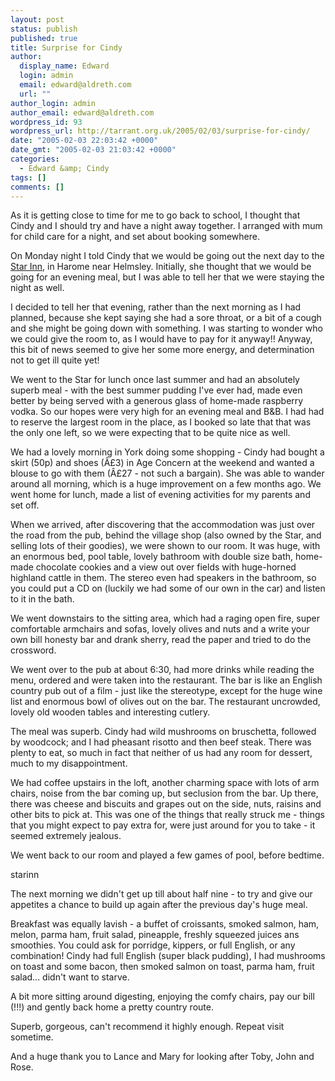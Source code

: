 ```yaml
---
layout: post
status: publish
published: true
title: Surprise for Cindy
author:
  display_name: Edward
  login: admin
  email: edward@aldreth.com
  url: ""
author_login: admin
author_email: edward@aldreth.com
wordpress_id: 93
wordpress_url: http://tarrant.org.uk/2005/02/03/surprise-for-cindy/
date: "2005-02-03 22:03:42 +0000"
date_gmt: "2005-02-03 21:03:42 +0000"
categories:
  - Edward &amp; Cindy
tags: []
comments: []
---
```


As it is getting close to time for me to go back to school, I thought
that Cindy and I should try and have a night away together. I arranged
with mum for child care for a night, and set about booking somewhere.

On Monday night I told Cindy that we would be going out the next day to
the [Star Inn][1], in Harome near Helmsley. Initially, she thought that
we would be going for an evening meal, but I was able to tell her that
we were staying the night as well.

I decided to tell her that evening, rather than the next morning as I
had planned, because she kept saying she had a sore throat, or a bit of
a cough and she might be going down with something. I was starting to
wonder who we could give the room to, as I would have to pay for it
anyway!! Anyway, this bit of news seemed to give her some more energy,
and determination not to get ill quite yet!

We went to the Star for lunch once last summer and had an absolutely
superb meal - with the best summer pudding I\'ve ever had, made even
better by being served with a generous glass of home-made raspberry
vodka. So our hopes were very high for an evening meal and B&B. I had
had to reserve the largest room in the place, as I booked so late that
that was the only one left, so we were expecting that to be quite nice
as well.

We had a lovely morning in York doing some shopping - Cindy had bought a
skirt (50p) and shoes (Â£3) in Age Concern at the weekend and wanted a
blouse to go with them (Â£27 - not such a bargain). She was able to
wander around all morning, which is a huge improvement on a few months
ago. We went home for lunch, made a list of evening activities for my
parents and set off.

When we arrived, after discovering that the accommodation was just over
the road from the pub, behind the village shop (also owned by the Star,
and selling lots of their goodies), we were shown to our room. It was
huge, with an enormous bed, pool table, lovely bathroom with double size
bath, home-made chocolate cookies and a view out over fields with
huge-horned highland cattle in them. The stereo even had speakers in the
bathroom, so you could put a CD on (luckily we had some of our own in
the car) and listen to it in the bath.

We went downstairs to the sitting area, which had a raging open fire,
super comfortable armchairs and sofas, lovely olives and nuts and a
write your own bill honesty bar and drank sherry, read the paper and
tried to do the crossword.

We went over to the pub at about 6:30, had more drinks while reading the
menu, ordered and were taken into the restaurant. The bar is like an
English country pub out of a film - just like the stereotype, except for
the huge wine list and enormous bowl of olives out on the bar. The
restaurant uncrowded, lovely old wooden tables and interesting cutlery.

The meal was superb. Cindy had wild mushrooms on bruschetta, followed by
woodcock; and I had pheasant risotto and then beef steak. There was
plenty to eat, so much in fact that neither of us had any room for
dessert, much to my disappointment.

We had coffee upstairs in the loft, another charming space with lots of
arm chairs, noise from the bar coming up, but seclusion from the bar. Up
there, there was cheese and biscuits and grapes out on the side, nuts,
raisins and other bits to pick at. This was one of the things that
really struck me - things that you might expect to pay extra for, were
just around for you to take - it seemed extremely jealous.

We went back to our room and played a few games of pool, before bedtime.

<wpg2>starinn</wpg2>

The next morning we didn\'t get up till about half nine - to try and
give our appetites a chance to build up again after the previous day\'s
huge meal.

Breakfast was equally lavish - a buffet of croissants, smoked salmon,
ham, melon, parma ham, fruit salad, pineapple, freshly squeezed juices
ans smoothies. You could ask for porridge, kippers, or full English, or
any combination! Cindy had full English (super black pudding), I had
mushrooms on toast and some bacon, then smoked salmon on toast, parma
ham, fruit salad... didn\'t want to starve.

A bit more sitting around digesting, enjoying the comfy chairs, pay our
bill (!!!) and gently back home a pretty country route.

Superb, gorgeous, can\'t recommend it highly enough. Repeat visit
sometime.

And a huge thank you to Lance and Mary for looking after Toby, John and
Rose.



[1]: https://www.thestaratharome.co.uk/
